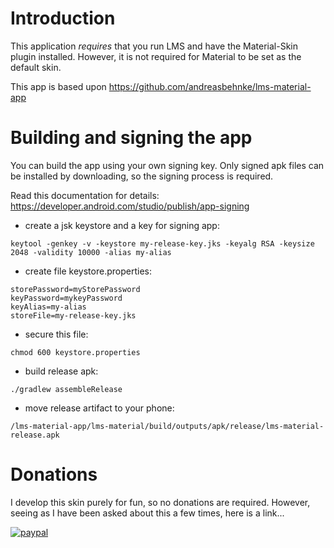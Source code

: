 # Introduction
This application *requires* that you run LMS and have the Material-Skin plugin
installed. However, it is not required for Material to be set as the default
skin.

This app is based upon https://github.com/andreasbehnke/lms-material-app
 
# Building and signing the app

You can build the app using your own signing key. Only signed apk files can be
installed by downloading, so the signing process is required. 

Read this documentation for details: https://developer.android.com/studio/publish/app-signing

* create a jsk keystore and a key for signing app:
```
keytool -genkey -v -keystore my-release-key.jks -keyalg RSA -keysize 2048 -validity 10000 -alias my-alias
```
* create file keystore.properties:
```
storePassword=myStorePassword
keyPassword=mykeyPassword
keyAlias=my-alias
storeFile=my-release-key.jks
```
* secure this file:
```
chmod 600 keystore.properties
```
* build release apk:
```
./gradlew assembleRelease
```
* move release artifact to your phone: 
```
/lms-material-app/lms-material/build/outputs/apk/release/lms-material-release.apk 
```

# Donations

I develop this skin purely for fun, so no donations are required. However, seeing as I have been asked about this a few times, here is a link...

[![paypal](https://www.paypalobjects.com/en_US/i/btn/btn_donateCC_LG.gif)](https://www.paypal.com/cgi-bin/webscr?cmd=_s-xclick&hosted_button_id=2X2CTDUH27V9L&source=url)
